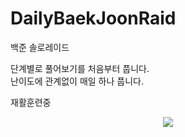 # DailyBaekJoonRaid
백준 솔로레이드

단계별로 풀어보기를 처음부터 풉니다.   
난이도에 관계없이 매일 하나 풉니다.

재활훈련중


 <p align = "center">
 <img src = "https://github.com/NCTp/BaekJoonRaid/assets/45461452/74f90e37-a3bc-4149-98ce-e8eee3cd3add">
 </p>
